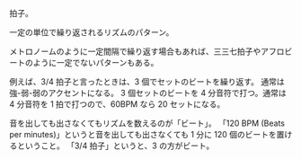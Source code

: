 拍子。

一定の単位で繰り返されるリズムのパターン。

メトロノームのように一定間隔で繰り返す場合もあれば、三三七拍子やアフロビートのように一定でないパターンもある。

例えば、3/4 拍子と言ったときは、3 個でセットのビートを繰り返す。
通常は強-弱-弱のアクセントになる。
3 個セットのビートを 4 分音符で打つ。通常は 4 分音符を 1 拍で打つので、60BPM なら 20 セットになる。

音を出しても出さなくてもリズムを数えるのが「ビート」。
「120 BPM (Beats per minutes)」というと音を出しても出さなくても 1 分に 120 個のビートを置けるということ。
「3/4 拍子」というと、3 の方がビート。
